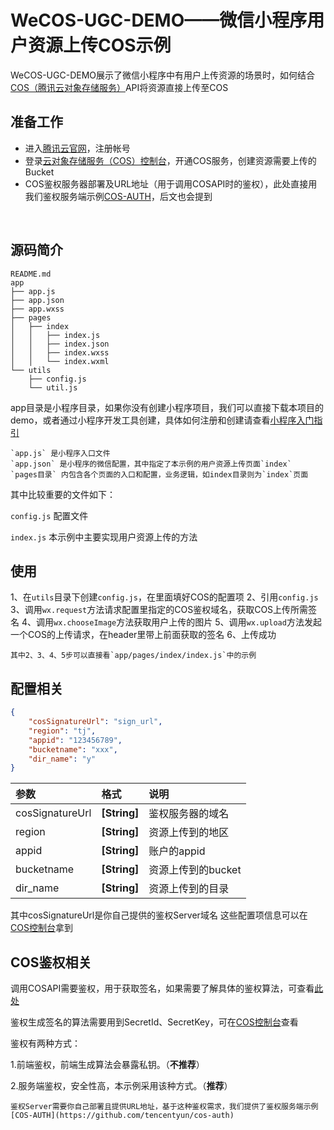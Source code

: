 # WeCOS-UGC-DEMO——微信小程序用户资源上传COS示例

WeCOS-UGC-DEMO展示了微信小程序中有用户上传资源的场景时，如何结合[COS（腾讯云对象存储服务）](https://www.qcloud.com/product/cos)API将资源直接上传至COS

## 准备工作

* 进入[腾讯云官网](https://www.qcloud.com)，注册帐号
* 登录[云对象存储服务（COS）控制台](https://console.qcloud.com/cos4)，开通COS服务，创建资源需要上传的Bucket
* COS鉴权服务器部署及URL地址（用于调用COSAPI时的鉴权），此处直接用我们鉴权服务端示例[COS-AUTH](https://github.com/tencentyun/cos-auth)，后文也会提到
<br/>

## 源码简介

```tree
README.md
app
├── app.js
├── app.json
├── app.wxss
├── pages
│   ├── index
│   │   ├── index.js
│   │   ├── index.json
│   │   ├── index.wxss
│   │   └── index.wxml
└── utils
    ├── config.js
    └── util.js
```

app目录是小程序目录，如果你没有创建小程序项目，我们可以直接下载本项目的demo，或者通过小程序开发工具创建，具体如何注册和创建请查看[小程序入门指引](https://mp.weixin.qq.com/debug/wxadoc/introduction/index.html?t=1483674932)

    `app.js` 是小程序入口文件
    `app.json` 是小程序的微信配置，其中指定了本示例的用户资源上传页面`index`
    `pages目录` 内包含各个页面的入口和配置，业务逻辑，如index目录则为`index`页面

其中比较重要的文件如下：

`config.js` 配置文件

`index.js` 本示例中主要实现用户资源上传的方法
    

## 使用

1、在`utils`目录下创建`config.js`，在里面填好COS的配置项
2、引用`config.js`
3、调用`wx.request`方法请求配置里指定的COS鉴权域名，获取COS上传所需签名
4、调用`wx.chooseImage`方法获取用户上传的图片
5、调用`wx.upload`方法发起一个COS的上传请求，在header里带上前面获取的签名
6、上传成功

    其中2、3、4、5步可以直接看`app/pages/index/index.js`中的示例

## 配置相关
```json
{
    "cosSignatureUrl": "sign_url",
    "region": "tj",
    "appid": "123456789",
    "bucketname": "xxx",
    "dir_name": "y"
}
```

| 参数 | 格式 | 说明 |
|:--|:--|:--|
|cosSignatureUrl|**[String]**|鉴权服务器的域名|
|region|**[String]**|资源上传到的地区|
|appid|**[String]**|账户的appid|
|bucketname|**[String]**|资源上传到的bucket|
|dir_name|**[String]**|资源上传到的目录|


其中cosSignatureUrl是你自己提供的鉴权Server域名
这些配置项信息可以在[COS控制台](https://console.qcloud.com/cos4)拿到


## COS鉴权相关

调用COSAPI需要鉴权，用于获取签名，如果需要了解具体的鉴权算法，可查看[此处](https://www.qcloud.com/document/product/436/6054)

鉴权生成签名的算法需要用到SecretId、SecretKey，可在[COS控制台](https://console.qcloud.com/cos4/secret)查看

鉴权有两种方式：

1.前端鉴权，前端生成算法会暴露私钥。（**不推荐**）

2.服务端鉴权，安全性高，本示例采用该种方式。（**推荐**）

    鉴权Server需要你自己部署且提供URL地址，基于这种鉴权需求，我们提供了鉴权服务端示例[COS-AUTH](https://github.com/tencentyun/cos-auth)

